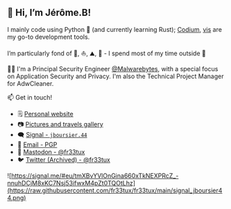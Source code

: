 ## 👋 Hi, I’m Jérôme.B!


I mainly code using Python 💙 (and currently learning Rust); [Codium](https://github.com/VSCodium/vscodium), [vis](https://github.com/martanne/vis) are my go-to development tools.

I’m particularly fond of 🚴, ⛵, ⛰️, 🥾 - I spend most of my time outside 🌅

🧑‍💼 I'm a Principal Security Engineer [@Malwarebytes](https://github.com/malwarebytes), with a special focus on Application Security and Privacy. I'm also the Technical Project Manager for AdwCleaner.


📫 Get in touch!
  - 🗒️ [Personal website](https://fr33tux.org)
  - :camera: [Pictures and travels gallery](https://pics.fr33tux.org)
  - 🗨️ [Signal - `jboursier.44`](https://signal.me/#eu/tmXBvYVlOnGina660xTkNEXPRcZ_-nnuhDCjM8xKC7Nsj53ifwxM4pZt0TQOtLhz)
  - 🔐 [Email - PGP](https://fr33tux.org/fr33tux.txt)
  - 🐘 [Mastodon - @fr33tux](https://mamot.fr/@fr33tux)
  - 🐦 [Twitter (Archived) - @fr33tux](https://twitter.com/fr33tux)


![https://signal.me/#eu/tmXBvYVlOnGina660xTkNEXPRcZ_-nnuhDCjM8xKC7Nsj53ifwxM4pZt0TQOtLhz](https://raw.githubusercontent.com/fr33tux/fr33tux/main/signal_jboursier44.png)
